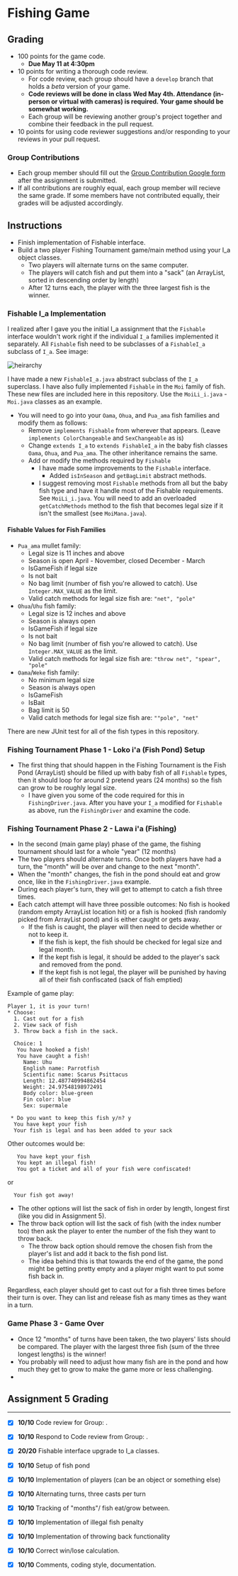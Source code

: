 # Fishing Game
## Grading
 * 100 points for the game code.
   * **Due May 11 at 4:30pm**
 * 10 points for writing a thorough code review.
   * For code review, each group should have a `develop` branch that holds a *beta* version of your game.
   * **Code reviews will be done in class Wed May 4th. Attendance (in-person or virtual with cameras) is required. Your game should be somewhat working.**
   * Each group will be reviewing another group's project together and combine their feedback in the pull request.
 * 10 points for using code reviewer suggestions and/or responding to your reviews in your pull request.

### Group Contributions
 * Each group member should fill out the [Group Contribution Google form](https://forms.gle/WnDrffcfthFPRSQ69) after the assignment is submitted.
 * If all contributions are roughly equal, each group member will recieve the same grade. If some members have not contributed equally, their grades will be adjusted accordingly.
 
 
 ## Instructions
 * Finish implementation of Fishable interface.
 * Build a two player Fishing Tournament game/main method using your I_a object classes.
   * Two players will alternate turns on the same computer.
   * The players will catch fish and put them into a "sack" (an ArrayList, sorted in descending order by length)
   * After 12 turns each, the player with the three largest fish is the winner.

### Fishable I_a Implementation
I realized after I gave you the initial I_a assignment that the `Fishable` interface wouldn't work right if the individual `I_a` families implemented it separately. All `Fishable` fish need to be subclasses of a `FishableI_a` subclass of `I_a`.  See image:
  
![heirarchy](https://user-images.githubusercontent.com/279775/165010522-62a8f40d-7a9e-4496-9bb8-0686a603844a.png)

I have made a new `FishableI_a.java` abstract subclass of the `I_a` superclass. I have also fully implemented `Fishable` in the `Moi` family of fish. These new files are included here in this repository. Use the `MoiLi_i.java` - `Moi.java` classes as an example.

* You will need to go into your `Oama`, `Ohua`, and `Pua_ama` fish families and modify them as follows:
  * Remove `implements Fishable` from wherever that appears. (Leave `implements ColorChangeable` and `SexChangeable` as is)
  * Change `extends I_a` to `extends FishableI_a` in the baby fish classes `Oama`, `Ohua`, and `Pua_ama`. The other inheritance remains the same.
  * Add or modify the methods required by `Fishable`
     * I have made some improvements to the `Fishable` interface.
        * Added `isInSeason` and `getBagLimit` abstract methods.
     * I suggest removing most `Fishable` methods from all but the baby fish type and have it handle most of the Fishable requirements. See `MoiLi_i.java`. You will need to add an overloaded `getCatchMethods` method to the fish that becomes legal size if it isn't the smallest (see `MoiMana.java`).
#### Fishable Values for Fish Families
* `Pua_ama` mullet family:
   *  Legal size is 11 inches and above
   *  Season is open April - November, closed December - March
   *  IsGameFish if legal size
   *  Is not bait
   *  No bag limit (number of fish you're allowed to catch). Use `Integer.MAX_VALUE` as the limit.
   *  Valid catch methods for legal size fish are: `"net", "pole"`   
* `Ohua`/`Uhu` fish family:
   *  Legal size is 12 inches and above
   *  Season is always open
   *  IsGameFish if legal size
   *  Is not bait
   *  No bag limit (number of fish you're allowed to catch). Use `Integer.MAX_VALUE` as the limit.
   *  Valid catch methods for legal size fish are: `"throw net", "spear", "pole"`   
* `Oama`/`Weke` fish family:
   *  No minimum legal size 
   *  Season is always open
   *  IsGameFish
   *  IsBait
   *  Bag limit is 50
   *  Valid catch methods for legal size fish are: `""pole", "net"`  

There are new JUnit test for all of the fish types in this repository.

### Fishing Tournament Phase 1 - Loko i'a (Fish Pond) Setup
  * The first thing that should happen in the Fishing Tournament is the Fish Pond (ArrayList) should be filled up with baby fish of all `Fishable` types, then it should loop for around 2 pretend years (24 months) so the fish can grow to be roughly legal size.
      * I have given you some of the code required for this in `FishingDriver.java`. After you have your `I_a` modified for `Fishable` as above, run the `FishingDriver` and examine the code.

### Fishing Tournament Phase 2 - Lawa i'a (Fishing)
 * In the second (main game play) phase of the game, the fishing tournament should last for a whole "year" (12 months)
 * The two players should alternate turns. Once both players have had a turn, the "month" will be over and change to the next "month". 
 * When the "month" changes, the fish in the pond should eat and grow once, like in the `FishingDriver.java` example. 
 * During each player's turn, they will get to attempt to catch a fish three times.
 * Each catch attempt will have three possible outcomes: No fish is hooked (random empty ArrayList location hit) or a fish is hooked (fish randomly picked from ArrayList pond) and is either caught or gets away.
    * If the fish is caught, the player will then need to decide whether or not to keep it.
       * If the fish is kept, the fish should be checked for legal size and legal month.
       * If the kept fish is legal, it should be added to the player's sack and removed from the pond.
       * If the kept fish is not legal, the player will be punished by having all of their fish confiscated (sack of fish emptied) 
 
 Example of game play:
 ```
Player 1, it is your turn! 
 * Choose:
   1. Cast out for a fish
   2. View sack of fish
   3. Throw back a fish in the sack.
   
   Choice: 1
    You have hooked a fish!
    You have caught a fish!
      Name: Uhu
      English name: Parrotfish
      Scientific name: Scarus Psittacus
      Length: 12.487740994862454
      Weight: 24.97548198972491
      Body color: blue-green
      Fin color: blue
      Sex: supermale
      
  * Do you want to keep this fish y/n? y
   You have kept your fish
   Your fish is legal and has been added to your sack
```
Other outcomes would be:
```
   You have kept your fish
   You kept an illegal fish!
   You got a ticket and all of your fish were confiscated!
```
or 
```
  Your fish got away!
```  
* The other options will list the sack of fish in order by length, longest first (like you did in Assignment 5). 
* The throw back option will list the sack of fish (with the index number too) then ask the player to enter the number of the fish they want to throw back. 
    * The throw back option should remove the chosen fish from the player's list and add it back to the fish pond list.
    * The idea behind this is that towards the end of the game, the pond might be getting pretty empty and a player might want to put some fish back in.


Regardless, each player should get to cast out for a fish three times before their turn is over. They can list and release fish as many times as they want in a turn.
 
### Game Phase 3 - Game Over
 * Once 12 "months" of turns have been taken, the two players' lists should be compared. The player with the largest three fish (sum of the three longest lengths) is the winner! 
* You probably will need to adjust how many fish are in the pond and how much they get to grow to make the game more or less challenging.
* 
## Assignment 5 Grading
----
- [x] **10/10** Code review for Group:   .
- [x] **10/10** Respond to Code review from Group:        .

- [x] **20/20** Fishable interface upgrade to I_a classes.
- [X] **10/10** Setup of fish pond
- [x] **10/10** Implementation of players (can be an object or something else)
- [x] **10/10** Alternating turns, three casts per turn
- [x] **10/10** Tracking of "months"/ fish eat/grow between.
- [x] **10/10** Implementation of illegal fish penalty
- [x] **10/10** Implementation of throwing back functionality
- [x] **10/10** Correct win/lose calculation.
- [x] **10/10** Comments, coding style, documentation.
